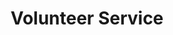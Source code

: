 ---
title: Volunteer Service
order: 2
organizations:
  - title: Engineering Faculty Council
    order: 1
    role: Graduate Student Representative
    years: 2017-2018
    link: //www.engineering.utoronto.ca/about/governance/faculty-council/
    img: /assets/img/uoft.png
    description: Faculty Council sets and approves academic policy, principles, priorities, and the general direction for the teaching and research activities of the Faculty of Applied Science and Engineering.

  - title: Community Affairs & Gender Issues Standing Committee
    order: 1
    role: Graduate Student Representative
    years: 2017-2018
    link: //www.engineering.utoronto.ca/about/governance/faculty-council/
    description: The Community Affairs & Gender Issues Standing Committee in the Faculty of Applied Science and Engineering seeks to improve and to recommend on strategies related to student recruitment and outreach and quality of life within the Faculty community, including such matters as the student experience, gender issues, diversity, safety and security, and personal conduct.

  - title: Aerospace Students' Association
    order: 1
    role: President
    years: 2016-2017
    link: //arrow.utias.utoronto.ca/~asa/
    img: /assets/img/asa.png
    description: The Aerospace Students' Association represents graduate students at UTIAS and organizes athletic, social, academic and professional events. As President, I coordinated a team of 14 students to organize a variety of fun events like Trivia Night, Pancake Breakfasts, BBQs, and Camping Trips, and collaborated with the UTIAS administration and other graduate student associations to enrich the overall experience of graduate students at UTIAS. 
    note: "Previously: Social Coordinator &ndash; 2015-16"

  - title: GECoS
    order: 2
    role: Co-founder / Aerospace Representative
    years: 2016-2017
    link: //gecos.sa.utoronto.ca
    img: /assets/img/gecos.png
    description: The Graduate Engineering Council of Students  acts as a forum for representatives from all Engineering Graduate Student Associations at UofT to collaborate on academic, social and professional events, discuss issues that broadly affect Engineering graduate students, and represent the general interests of Engineering graduate students to the Faculty and University. 

  - title: SEDS-Canada
    order: 3
    role: Re-founder / Director
    years: 2014-2017
    link: //seds.ca/
    img: /assets/img/seds.png
    description: SEDS-Canada (Students for the Exploration and Development of Space) is a national student-led not-for-profit corporation dedicated to improving the Canadian space sector. As a member of the Board of Directors, I helped direct and oversee the organization’s activities, which included multiple student competitions and an annual conference.

  - title: UTIAS Student Experience Committee
    order: 4
    role: Student Member
    years: 2016-2017
    description: The SEC is responsible for gathering data about the UTIAS student body’s experiences at the Institute and making a report to the Director summarizing the data and providing suggestions for improvement.
---